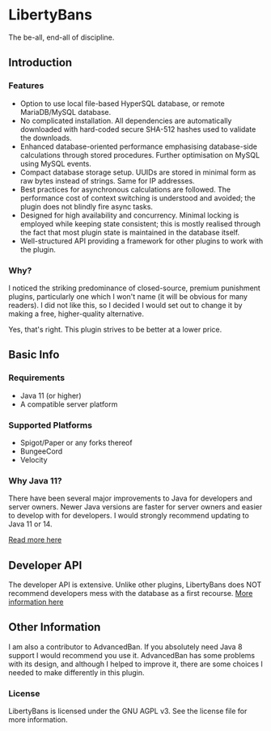 # LibertyBans
The be-all, end-all of discipline.

## Introduction

### Features

* Option to use local file-based HyperSQL database, or remote MariaDB/MySQL database.
* No complicated installation. All dependencies are automatically downloaded with hard-coded secure SHA-512 hashes used to validate the downloads.
* Enhanced database-oriented performance emphasising database-side calculations through stored procedures. Further optimisation on MySQL using MySQL events.
* Compact database storage setup. UUIDs are stored in minimal form as raw bytes instead of strings. Same for IP addresses.
* Best practices for asynchronous calculations are followed. The performance cost of context switching is understood and avoided; the plugin does not blindly fire async tasks.
* Designed for high availability and concurrency. Minimal locking is employed while keeping state consistent; this is mostly realised through the fact that most plugin state is maintained in the database itself.
* Well-structured API providing a framework for other plugins to work with the plugin.

### Why?

I noticed the striking predominance of closed-source, premium punishment plugins, particularly one which I won't name (it will be obvious for many readers). I did not like this, so I decided I would set out to change it by making a free, higher-quality alternative.

Yes, that's right. This plugin strives to be better at a lower price.

## Basic Info

### Requirements

* Java 11 (or higher)
* A compatible server platform

### Supported Platforms

* Spigot/Paper or any forks thereof
* BungeeCord
* Velocity

### Why Java 11?

There have been several major improvements to Java for developers and server owners. Newer Java versions are faster for server owners and easier to develop with for developers. I would strongly recommend updating to Java 11 or 14.

[Read more here](https://github.com/A248/LibertyBans/wiki/Why-Java-11%3F)

## Developer API

The developer API is extensive. Unlike other plugins, LibertyBans does NOT recommend developers mess with the database as a first recourse. [More information here](https://github.com/A248/LibertyBans/wiki/Developer-API)

## Other Information

I am also a contributor to AdvancedBan. If you absolutely need Java 8 support I would recommend you use it. AdvancedBan has some problems with its design, and although I helped to improve it, there are some choices I needed to make differently in this plugin.

### License

LibertyBans is licensed under the GNU AGPL v3. See the license file for more information.
